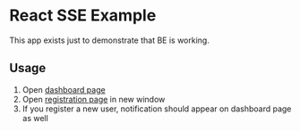 # React SSE Example

This app exists just to demonstrate that BE is working.

## Usage

1. Open [dashboard page](http://localhost:3001/)
2. Open [registration page](http://localhost:3001/register) in new window
3. If you register a new user, notification should appear on dashboard page as well
